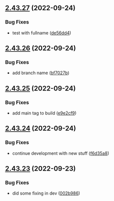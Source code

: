 ## [2.43.27](https://github.com/plazo1975/mvcdotnetdocker/compare/v2.43.26...v2.43.27) (2022-09-24)


### Bug Fixes

* test with fullname ([de56dd4](https://github.com/plazo1975/mvcdotnetdocker/commit/de56dd4c09bc4eea91645487702f81940728ce49))



## [2.43.26](https://github.com/plazo1975/mvcdotnetdocker/compare/v2.43.25...v2.43.26) (2022-09-24)


### Bug Fixes

* add branch name ([bf7027b](https://github.com/plazo1975/mvcdotnetdocker/commit/bf7027ba879602e08cc51da9cc5a0af5c7db680b))



## [2.43.25](https://github.com/plazo1975/mvcdotnetdocker/compare/v2.43.24...v2.43.25) (2022-09-24)


### Bug Fixes

* add main tag to build ([e9e2cf9](https://github.com/plazo1975/mvcdotnetdocker/commit/e9e2cf976084a7916b5dcac701e74b90915240c1))



## [2.43.24](https://github.com/plazo1975/mvcdotnetdocker/compare/v2.43.23...v2.43.24) (2022-09-24)


### Bug Fixes

* continue development with new stuff ([f6d35a8](https://github.com/plazo1975/mvcdotnetdocker/commit/f6d35a812f6c5fe135335bcc1a3395b024fbbb01))



## [2.43.23](https://github.com/plazo1975/mvcdotnetdocker/compare/v2.43.22...v2.43.23) (2022-09-23)


### Bug Fixes

* did some fixing in dev ([002b986](https://github.com/plazo1975/mvcdotnetdocker/commit/002b986e5eafe1557b435cd22e660099215dd75f))



